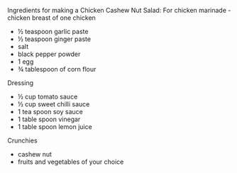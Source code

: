 Ingredients for making a Chicken Cashew Nut Salad:
For chicken marinade
-chicken breast of one chicken
- ½ teaspoon garlic paste
- ½ teaspoon ginger paste
- salt
- black pepper powder
- 1 egg
- ¾ tablespoon of corn flour

Dressing
- ½ cup tomato sauce
- ½ cup sweet chilli sauce
- 1 tea spoon soy sauce
- 1 table spoon vinegar
- 1 table spoon lemon juice

Crunchies
- cashew nut
- fruits and vegetables of your choice